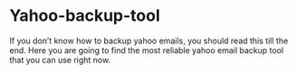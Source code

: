 # Yahoo-backup-tool
If you don’t know how to backup yahoo emails, you should read this till the end. Here you are going to find the most reliable yahoo email backup tool that you can use right now. 

